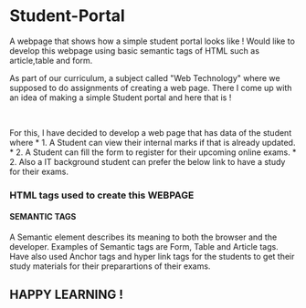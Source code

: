 # Student-Portal
A webpage that shows how a simple student portal looks like ! Would like to develop this webpage using basic semantic tags of HTML such as article,table and form. 
<p> As part of our curriculum, a subject called "Web Technology" where we supposed to do assignments of creating a web page. There I come up with an idea of making a simple Student portal and here that is !</p>
</br>
<p> For this, I have decided to develop a web page that has data of the student where
  * 1. A Student can view their internal marks if that is already updated.
  * 2. A Student can fill the form to register for their upcoming online exams.
  * 2. Also a IT background student can prefer the below link to have a study for their exams.
</br>
<h3> HTML tags used to create this WEBPAGE </h3>
 <h4> SEMANTIC TAGS </h4>
 <p> A Semantic element describes its meaning to both the browser and the developer. Examples of Semantic tags are Form, Table and Article tags. Have also used Anchor tags and hyper link tags for the students to get their study materials for their preparartions of their exams. </p>
 <h2> HAPPY LEARNING ! </h2>
 

